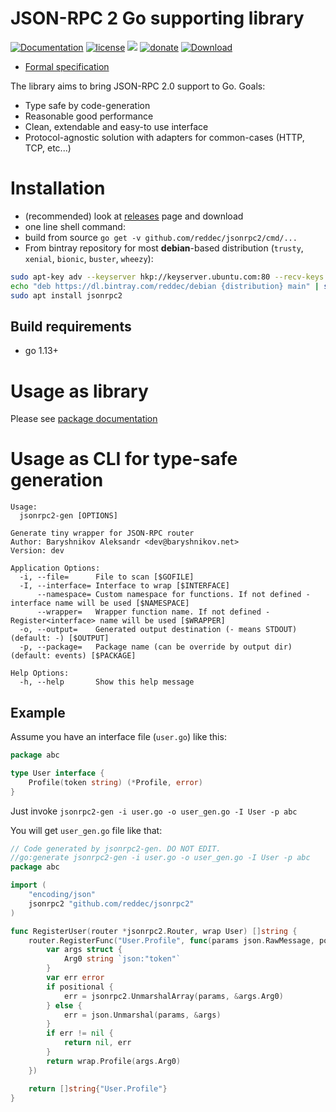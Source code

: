 # JSON-RPC 2 Go supporting library

[![Documentation](https://img.shields.io/badge/documentation-latest-green)](https://godoc.org/github.com/reddec/jsonrpc2)
[![license](https://img.shields.io/github/license/reddec/jsonrpc2.svg)](https://github.com/reddec/jsonrpc2)
[![](https://godoc.org/github.com/reddec/jsonrpc2?status.svg)](http://godoc.org/github.com/reddec/jsonrpc2)
[![donate](https://img.shields.io/badge/help_by️-donate❤-ff69b4)](http://reddec.net/about/#donate)
[![Download](https://api.bintray.com/packages/reddec/debian/jsonrpc2/images/download.svg)](https://bintray.com/reddec/debian/jsonrpc2/_latestVersion)

* [Formal specification](https://www.jsonrpc.org/specification)

The library aims to bring JSON-RPC 2.0 support to Go. Goals:

* Type safe by code-generation
* Reasonable good performance
* Clean, extendable and easy-to use interface
* Protocol-agnostic solution with adapters for common-cases (HTTP, TCP, etc...)


# Installation

* (recommended) look at  [releases](https://github.com/reddec/jsonrpc2/releases) page and download
* one line shell command:
* build from source `go get -v github.com/reddec/jsonrpc2/cmd/...`
* From bintray repository for most **debian**-based distribution (`trusty`, `xenial`, `bionic`, `buster`, `wheezy`):
```bash
sudo apt-key adv --keyserver hkp://keyserver.ubuntu.com:80 --recv-keys 379CE192D401AB61
echo "deb https://dl.bintray.com/reddec/debian {distribution} main" | sudo tee -a /etc/apt/sources.list
sudo apt install jsonrpc2
```

## Build requirements

* go 1.13+


# Usage as library

Please see [package documentation](https://godoc.org/github.com/reddec/jsonrpc2)


# Usage as CLI for type-safe generation

```
Usage:
  jsonrpc2-gen [OPTIONS]

Generate tiny wrapper for JSON-RPC router
Author: Baryshnikov Aleksandr <dev@baryshnikov.net>
Version: dev

Application Options:
  -i, --file=      File to scan [$GOFILE]
  -I, --interface= Interface to wrap [$INTERFACE]
      --namespace= Custom namespace for functions. If not defined - interface name will be used [$NAMESPACE]
      --wrapper=   Wrapper function name. If not defined - Register<interface> name will be used [$WRAPPER]
  -o, --output=    Generated output destination (- means STDOUT) (default: -) [$OUTPUT]
  -p, --package=   Package name (can be override by output dir) (default: events) [$PACKAGE]

Help Options:
  -h, --help       Show this help message
```

## Example

Assume you have an interface file (`user.go`) like this:

```go
package abc

type User interface {
	Profile(token string) (*Profile, error)
}
```

Just invoke `jsonrpc2-gen -i user.go -o user_gen.go -I User -p abc`

You will get `user_gen.go` file like that:


```go
// Code generated by jsonrpc2-gen. DO NOT EDIT.
//go:generate jsonrpc2-gen -i user.go -o user_gen.go -I User -p abc
package abc

import (
	"encoding/json"
	jsonrpc2 "github.com/reddec/jsonrpc2"
)

func RegisterUser(router *jsonrpc2.Router, wrap User) []string {
	router.RegisterFunc("User.Profile", func(params json.RawMessage, positional bool) (interface{}, error) {
		var args struct {
			Arg0 string `json:"token"`
		}
		var err error
		if positional {
			err = jsonrpc2.UnmarshalArray(params, &args.Arg0)
		} else {
			err = json.Unmarshal(params, &args)
		}
		if err != nil {
			return nil, err
		}
		return wrap.Profile(args.Arg0)
	})

	return []string{"User.Profile"}
}
```